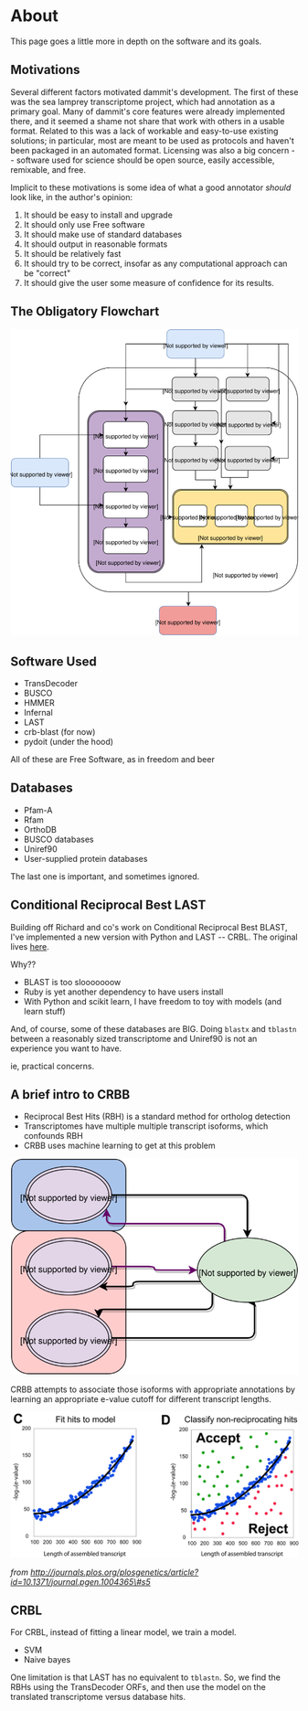 # About

This page goes a little more in depth on the software and its goals.

## Motivations

Several different factors motivated dammit's development. The first of
these was the sea lamprey transcriptome project, which had annotation as
a primary goal. Many of dammit's core features were already implemented
there, and it seemed a shame not share that work with others in a usable
format. Related to this was a lack of workable and easy-to-use existing
solutions; in particular, most are meant to be used as protocols and
haven't been packaged in an automated format. Licensing was also a big
concern -- software used for science should be open source, easily
accessible, remixable, and free.

Implicit to these motivations is some idea of what a good annotator
*should* look like, in the author's opinion:

1.  It should be easy to install and upgrade
2.  It should only use Free software
3.  It should make use of standard databases
4.  It should output in reasonable formats
5.  It should be relatively fast
6.  It should try to be correct, insofar as any computational approach
    can be "correct"
7.  It should give the user some measure of confidence for its results.

## The Obligatory Flowchart

![The Workflow](static/workflow.svg)

## Software Used

-   TransDecoder
-   BUSCO
-   HMMER
-   Infernal
-   LAST
-   crb-blast (for now)
-   pydoit (under the hood)

All of these are Free Software, as in freedom and beer

## Databases

-   Pfam-A
-   Rfam
-   OrthoDB
-   BUSCO databases
-   Uniref90
-   User-supplied protein databases

The last one is important, and sometimes ignored.

## Conditional Reciprocal Best LAST

Building off Richard and co\'s work on Conditional Reciprocal Best
BLAST, I've implemented a new version with Python and LAST -- CRBL.
The original lives [here](https://github.com/cboursnell/crb-blast).

Why??

-   BLAST is too slooooooow
-   Ruby is yet another dependency to have users install
-   With Python and scikit learn, I have freedom to toy with models (and
    learn stuff)

And, of course, some of these databases are BIG. Doing `blastx` and
`tblastn` between a reasonably sized transcriptome and Uniref90 is not
an experience you want to have.

ie, practical concerns.

## A brief intro to CRBB

-   Reciprocal Best Hits (RBH) is a standard method for ortholog
    detection
-   Transcriptomes have multiple multiple transcript isoforms, which
    confounds RBH
-   CRBB uses machine learning to get at this problem

![](static/RBH.svg)

CRBB attempts to associate those isoforms with appropriate annotations
by learning an appropriate e-value cutoff for different transcript
lengths.

![CRBB](static/CRBB_decision.png)

*from
http://journals.plos.org/plosgenetics/article?id=10.1371/journal.pgen.1004365\#s5*

## CRBL

For CRBL, instead of fitting a linear model, we train a model.

-   SVM
-   Naive bayes

One limitation is that LAST has no equivalent to `tblastn`. So, we find
the RBHs using the TransDecoder ORFs, and then use the model on the
translated transcriptome versus database hits.
